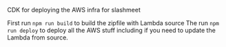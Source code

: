CDK for deploying the AWS infra for slashmeet

First run `npm run build` to build the zipfile with Lambda source
The run `npm run deploy` to deploy all the AWS stuff including if you need to update the Lambda from source.

